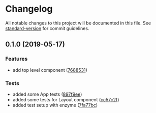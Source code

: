 # Changelog

All notable changes to this project will be documented in this file. See [standard-version](https://github.com/conventional-changelog/standard-version) for commit guidelines.

## 0.1.0 (2019-05-17)


### Features

* add top level component ([7688531](https://github.com/jnmorse/react-connect-four/commit/7688531))


### Tests

* added some App tests ([897f9ee](https://github.com/jnmorse/react-connect-four/commit/897f9ee))
* added some tests for Layout component ([cc57c2f](https://github.com/jnmorse/react-connect-four/commit/cc57c2f))
* added test setup with enzyme ([7fa77bc](https://github.com/jnmorse/react-connect-four/commit/7fa77bc))
